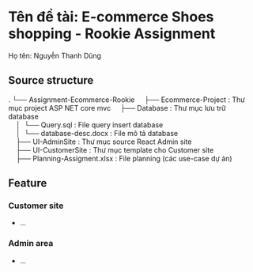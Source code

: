 # Tên đề tài: E-commerce Shoes shopping - Rookie Assignment
Họ tên: Nguyễn Thanh Dũng

## Source structure
.
└── Assignment-Ecommerce-Rookie
&nbsp;&nbsp;&nbsp;&nbsp;├── Ecommerce-Project       : Thư mục project ASP NET core mvc
&nbsp;&nbsp;&nbsp;&nbsp;├── Database                :	Thư mục lưu trữ database   
&nbsp;&nbsp;&nbsp;&nbsp;│&nbsp;&nbsp;└── Query.sql           : File query insert database		
&nbsp;&nbsp;&nbsp;&nbsp;│&nbsp;&nbsp;└── database-desc.docx  : File mô tả database		    
&nbsp;&nbsp;&nbsp;&nbsp;├── UI-AdminSite            : Thư mục source React Admin site    
&nbsp;&nbsp;&nbsp;&nbsp;├── UI-CustomerSite         : Thư mục template cho Customer site    
&nbsp;&nbsp;&nbsp;&nbsp;├── Planning-Assigment.xlsx : File planning (các use-case dự án)  


## Feature
### Customer site
-   ...

### Admin area
-   ...

